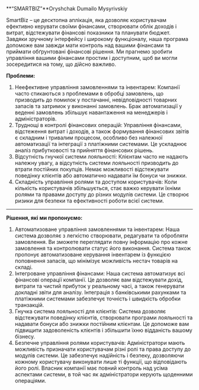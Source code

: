 **“SMARTBIZ”**Oryshchak Dumailo Mysyrivskiy 

SmartBiz – це десктопна аплікація, яка дозволяє користувачам ефективно керувати своїми фінансами, створювати облік доходів і витрат, відстежувати фінансові показники та планувати бюджет. Завдяки зручному інтерфейсу і широкому функціоналу, наша програма допоможе вам завжди мати контроль над вашими фінансами та приймати обґрунтовані фінансові рішення.
Ми прагнемо зробити управління вашими фінансами простим і доступним, щоб ви могли зосередитися на тому, що дійсно важливо.

**Проблеми:**
1.	Неефективне управління замовленнями та інвентарем: Компанії часто стикаються з проблемами в обробці замовлень, що призводить до помилок у постачанні, невідповідності товарних запасів та затримок у виконанні замовлень. Брак автоматизації у веденні замовлень збільшує навантаження на менеджерів і адміністраторів.
2.	Труднощі в контролі фінансових операцій: Управління фінансами, відстеження витрат і доходів, а також формування фінансових звітів є складним і тривалим процесом, особливо без належної автоматизації та інтеграції з платіжними системами. Це ускладнює аналіз прибутковості та прийняття фінансових рішень.
3.	Відсутність гнучкої системи лояльності: Клієнтам часто не надають належну увагу, а відсутність системи лояльності призводить до втрати постійних покупців. Немає можливості відстежувати поведінку клієнтів або автоматично надавати їм бонуси чи знижки.
4.	Складність управління ролями та доступом користувачів: Коли кількість користувачів збільшується, стає важко керувати їхніми ролями та правами доступу до різних модулів системи. Це створює ризики для безпеки та ефективності роботи всієї системи.
________________________________________
**Рішення, які ми пропонуємо:**
1.	Автоматизоване управління замовленнями та інвентарем: Наша система дозволяє з легкістю створювати, редагувати та обробляти замовлення. Ви зможете переглядати повну інформацію про кожне замовлення та контролювати статус його виконання. Система також пропонує автоматизоване керування інвентарем із функцією поповнення запасів, що мінімізує можливість нестач товарів на складі.
2.	Інтегроване управління фінансами: Наша система автоматизує всі фінансові операції компанії. Це дозволяє вам відстежувати дохід, витрати та чистий прибуток у реальному часі, а також генерувати докладні звіти для аналізу. Інтеграція з банківськими рахунками та платіжними системами забезпечує точність і швидкість обробки транзакцій.
3.	Гнучка система лояльності для клієнтів: Система дозволяє відстежувати поведінку клієнтів, створювати програми лояльності та надавати бонуси або знижки постійним клієнтам. Це допоможе вам підвищити задоволеність клієнтів і збільшити їхню відданість вашому бізнесу.
4.	Безпечне управління ролями користувачів: Адміністратори мають можливість призначати користувачам різні ролі та права доступу до модулів системи. Це забезпечує надійність і безпеку, дозволяючи кожному користувачу виконувати лише ті функції, що відповідають його ролі. Власник компанії має повний контроль над усіма аспектами системи, в той час як адміністратори керують щоденними операціями.
